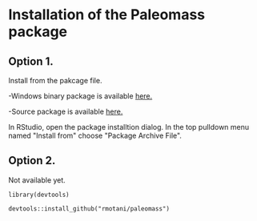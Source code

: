 # Installation of the Paleomass package

## Option 1.
Install from the pakcage file. 

-Windows binary package is available [here.](./paleomass_0.9.5.0000.zip)   

-Source package is available [here.](./paleomass_0.9.5.0000.tar.gz)

In RStudio, open the package installtion dialog. In the top pulldown menu named "Install from" choose "Package Archive File".

## Option 2.
Not available yet.

`library(devtools)`

`devtools::install_github("rmotani/paleomass")`